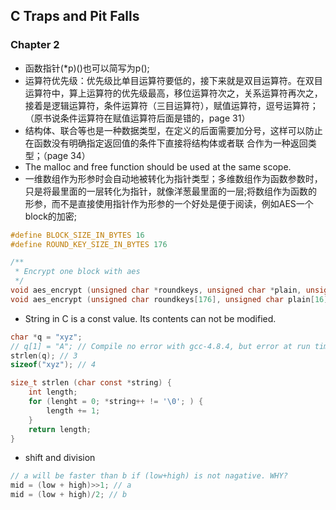 
## C Traps and Pit Falls

### Chapter 2
* 函数指针(*p)()也可以简写为p();
* 运算符优先级：优先级比单目运算符要低的，接下来就是双目运算符。在双目运算符中，算上运算符的优先级最高，移位运算符次之，关系运算符再次之，接着是逻辑运算符，条件运算符（三目运算符），赋值运算符，逗号运算符；（原书说条件运算符在赋值运算符后面是错的，page 31）
* 结构体、联合等也是一种数据类型，在定义的后面需要加分号，这样可以防止在函数没有明确指定返回值的条件下直接将结构体或者联
合作为一种返回类型；（page 34）
* The malloc and free function should be used at the same scope.
* 一维数组作为形参时会自动地被转化为指针类型；多维数组作为函数参数时，只是将最里面的一层转化为指针，就像洋葱最里面的一层;将数组作为函数的形参，而不是直接使用指针作为形参的一个好处是便于阅读，例如AES一个block的加密;
```C
#define BLOCK_SIZE_IN_BYTES 16
#define ROUND_KEY_SIZE_IN_BYTES 176

/**
 * Encrypt one block with aes
 */
void aes_encrypt (unsigned char *roundkeys, unsigned char *plain, unsigned char *cipher) ;
void aes_encrypt (unsigned char roundkeys[176], unsigned char plain[16], unsigned char cipher[16]) ;
```
* String in C is a const value. Its contents can not be modified.
```C
char *q = "xyz";
// q[1] = "A"; // Compile no error with gcc-4.8.4, but error at run time.
strlen(q); // 3
sizeof("xyz"); // 4
```
```C
size_t strlen (char const *string) {
	int length;
	for (lenght = 0; *string++ != '\0'; ) {
		length += 1;
	}
	return length;
}
```
* shift and division
```C
// a will be faster than b if (low+high) is not nagative. WHY?
mid = (low + high)>>1; // a
mid = (low + high)/2; // b
```
